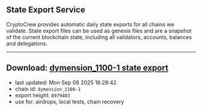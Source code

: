 ## State Export Service
CryptoCrew provides automatic daily state exports for all chains we validate. State export files can be used as genesis files and are a snapshot of the current blockchain state, including all validators, accounts, balances and delegations.

---
**Download: [dymension_1100-1 state export](https://dl-eu2.ccvalidators.com/SERVICE/dymension/dymension_1100-1_export_8979403.json)**
---

- last updated: Mon Sep 08 2025 18:28:42
- chain id: `dymension_1100-1`
- export height: `8979403`
- use for: airdrops, local tests, chain recovery
